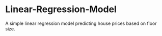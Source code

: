 # Linear-Regression-Model
A simple linear regression model predicting house prices based on floor size.
